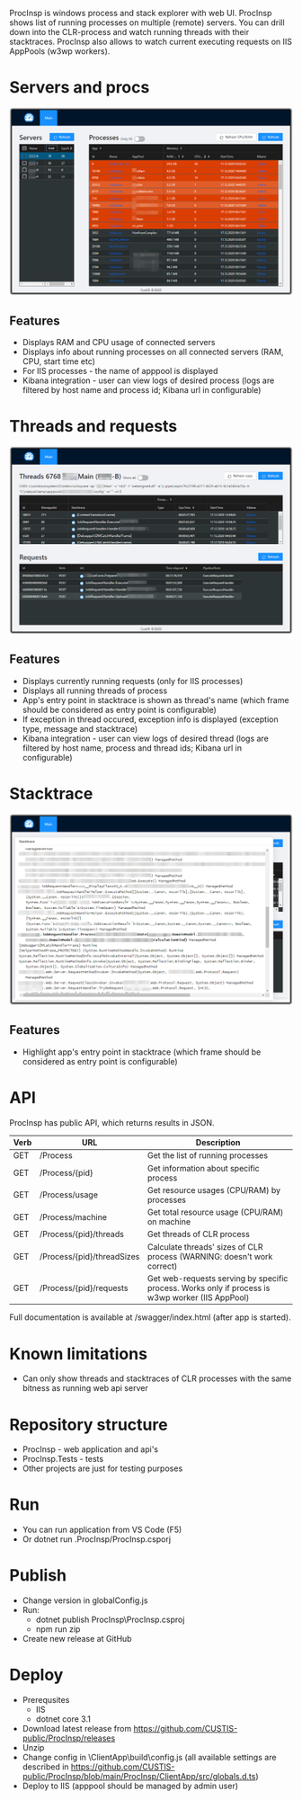 ProcInsp is windows process and stack explorer with web UI. ProcInsp shows list of running processes on multiple (remote) servers. You can drill down into the CLR-process and watch running threads with their stacktraces. ProcInsp also allows to watch current executing requests on IIS AppPools (w3wp workers).

# Servers and procs #

![Servers and processes info](./img/Procs.png)

## Features ##

* Displays RAM and CPU usage of connected servers
* Displays info about running processes on all connected servers (RAM, CPU, start time etc)
* For IIS processes - the name of apppool is displayed
* Kibana integration - user can view logs of desired process (logs are filtered by host name and process id; Kibana url in configurable)

# Threads and requests #

![Threads and requests info](./img/Threads.png)

## Features ##

* Displays currently running requests (only for IIS processes)
* Displays all running threads of process
* App's entry point in stacktrace is shown as thread's name (which frame should be considered as entry point is configurable)
* If exception in thread occured, exception info is displayed (exception type, message and stacktrace)
* Kibana integration - user can view logs of desired thread (logs are filtered by host name, process and thread ids; Kibana url in configurable)

# Stacktrace #

![Stacktrace info](./img/Stacktrace.png)

## Features ##

* Highlight app's entry point in stacktrace (which frame should be considered as entry point is configurable)

# API #
ProcInsp has public API, which returns results in JSON.

| Verb | URL | Description |
|-|-|-|
| GET | /Process | Get the list of running processes |
| GET | /Process/{pid} | Get information about specific process |
| GET | /Process/usage | Get resource usages (CPU/RAM) by processes |
| GET | /Process/machine | Get total resource usage (CPU/RAM) on machine |
| GET | /Process/{pid}/threads | Get threads of CLR process |
| GET | /Process/{pid}/threadSizes | Calculate threads' sizes of CLR process (WARNING: doesn't work correct) |
| GET | /Process/{pid}/requests | Get web-requests serving by specific process. Works only if process is w3wp worker (IIS AppPool) |

Full documentation is available at /swagger/index.html (after app is started).

# Known limitations #
* Can only show threads and stacktraces of CLR processes with the same bitness as running web api server

# Repository structure #
* ProcInsp - web application and api's
* ProcInsp.Tests - tests
* Other projects are just for testing purposes

# Run #
* You can run application from VS Code (F5)
* Or dotnet run .ProcInsp/ProcInsp.csporj

# Publish #
* Change version in globalConfig.js
* Run:
  * dotnet publish ProcInsp\ProcInsp.csproj
  * npm run zip
* Create new release at GitHub

# Deploy #
* Prerequsites
  * IIS 
  * dotnet core 3.1
* Download latest release from https://github.com/CUSTIS-public/ProcInsp/releases
* Unzip
* Change config in \ClientApp\build\config.js (all available settings are described in https://github.com/CUSTIS-public/ProcInsp/blob/main/ProcInsp/ClientApp/src/globals.d.ts)
* Deploy to IIS (apppool should be managed by admin user)

